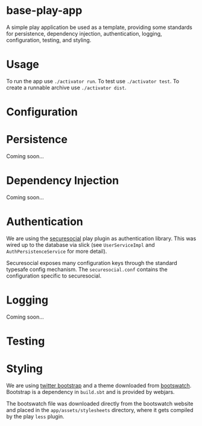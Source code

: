 base-play-app 
=============

A simple play application be used as a template, providing some 
standards for persistence, dependency injection, authentication, 
logging, configuration, testing, and styling. 

Usage
=====

To run the app use `./activator run`. To test use 
`./activator test`. To create a runnable archive use 
`./activator dist`.

Configuration
=============

Persistence
===========
Coming soon... 

Dependency Injection
====================
Coming soon...

Authentication
==============
We are using the [securesocial](http://securesocial.ws/) play plugin 
as authentication library. This was wired up to the database via slick 
(see `UserServiceImpl` and `AuthPersistenceService` for more detail).

Securesocial exposes many configuration keys through the standard 
typesafe config mechanism. The `securesocial.conf` contains the 
configuration specific to securesocial.

Logging
=======
Coming soon...

Testing
=======

Styling
=======
We are using [twitter bootstrap](http://getbootstrap.com/) and a theme
downloaded from [bootswatch](http://bootswatch.com/). Bootstrap is a 
dependency in `build.sbt` and is provided by webjars.

The bootswatch file was downloaded directly from the bootswatch website
and placed in the `app/assets/stylesheets` directory, where it gets 
compiled by the play `less` plugin.
